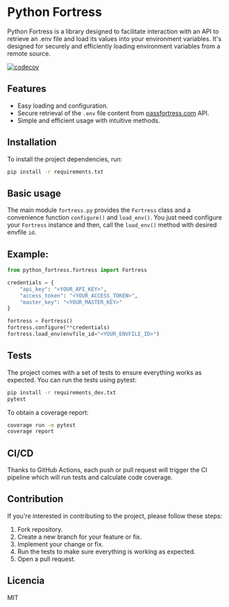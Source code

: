 # Python Fortress

Python Fortress is a library designed to facilitate interaction with an API to retrieve an .env file and load its values into your environment variables. It's designed for securely and efficiently loading environment variables from a remote source.

[![codecov](https://codecov.io/gh/magestree/python_fortress/branch/develop/graph/badge.svg)](https://codecov.io/gh/magestree/python_fortress)

## Features

- Easy loading and configuration.
- Secure retrieval of the `.env` file content from [passfortress.com](https://www.passfortress.com) API.
- Simple and efficient usage with intuitive methods.

## Installation

To install the project dependencies, run:

```bash
pip install -r requirements.txt
```

## Basic usage

The main module `fortress.py` provides the `Fortress` class and a convenience function `configure()` and `load_env()`.
You just need configure your `Fortress` instance and then, call the `load_env()` method with desired envfile `id`.

## Example:

```python
from python_fortress.fortress import Fortress

credentials = {
    "api_key": "<YOUR_API_KEY>",
    "access_token": "<YOUR_ACCESS_TOKEN>",
    "master_key": "<YOUR_MASTER_KEY>"
}

fortress = Fortress()
fortress.configure(**credentials)
fortress.load_env(envfile_id="<YOUR_ENVFILE_ID>")
```

## Tests
The project comes with a set of tests to ensure everything works as expected. You can run the tests using pytest:

```bash
pip install -r requirements_dev.txt
pytest
```

To obtain a coverage report:
```bash
coverage run -m pytest
coverage report
```

## CI/CD
Thanks to GitHub Actions, each push or pull request will trigger the CI pipeline which will run tests and calculate code coverage.


## Contribution
If you're interested in contributing to the project, please follow these steps:

1. Fork repository.
2. Create a new branch for your feature or fix.
3. Implement your change or fix.
4. Run the tests to make sure everything is working as expected.
5. Open a pull request.


## Licencia
MIT
